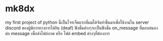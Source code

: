 # mk8dx
my first project of python 
นี้เป็นโจรเจ็คแรกที่ผมได้จัดทำขึ้นมาเพื่อใช้งานใน server discord ของผู้พิการทางการได้ยิน (deaf) 
ฟังชั่นต่างๆจะเป็นฟังชั่น on_message ที่ตอบสนองต่อ message เพื่อส่งไฟล์ภาพ หรือ ไฟล์ embed ต่างๆที่ต้องการ
